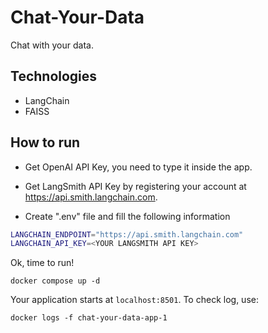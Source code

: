 # Chat-Your-Data

Chat with your data.

## Technologies
- LangChain
- FAISS

## How to run

- Get OpenAI API Key, you need to type it inside the app.

- Get LangSmith API Key by registering your account at https://api.smith.langchain.com.

- Create ".env" file and fill the following information

```sh
LANGCHAIN_ENDPOINT="https://api.smith.langchain.com"
LANGCHAIN_API_KEY=<YOUR LANGSMITH API KEY>
```

Ok, time to run!

```
docker compose up -d
```

Your application starts at `localhost:8501`. To check log, use:

```
docker logs -f chat-your-data-app-1
```